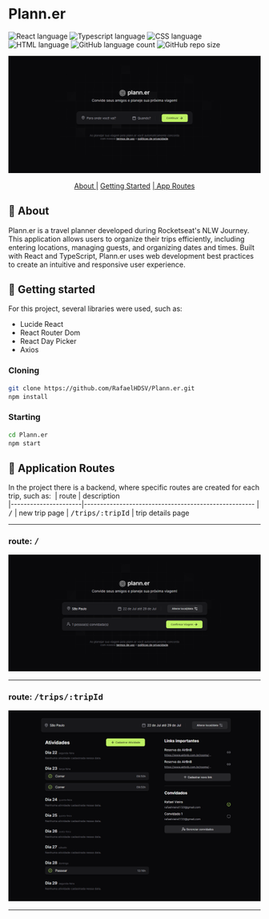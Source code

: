 # Plann.er

![React language](https://img.shields.io/badge/React-005CFE?style=for-the-badge&logo=react)
![Typescript language](https://img.shields.io/badge/TypeScript-007ACC?style=for-the-badge&logo=typescript&logoColor=white)
![CSS language](https://img.shields.io/badge/CSS3-1572B6?style=for-the-badge&logo=css3&logoColor=white)
![HTML language](https://img.shields.io/badge/HTML5-E34F26?style=for-the-badge&logo=html5&logoColor=white)
![GitHub language count](https://img.shields.io/github/languages/count/RafaelHDSV/Plann.er?style=for-the-badge)
![GitHub repo size](https://img.shields.io/github/repo-size/RafaelHDSV/Plann.er?style=for-the-badge)

<p align="center">
    <img src="./assets/main.png" alt="main.png">
</p>

<p align="center">
    <a href="#about">About |</a> 
    <a href="#started">Getting Started</a> 
    <a href="#routes">| App Routes</a> 
</p>

<h2 id="about">📌 About</h2>

Plann.er is a travel planner developed during Rocketseat's NLW Journey. This application allows users to organize their trips efficiently, including entering locations, managing guests, and organizing dates and times. Built with React and TypeScript, Plann.er uses web development best practices to create an intuitive and responsive user experience.

<h2 id="started">🚀 Getting started</h2>

For this project, several libraries were used, such as:

-    Lucide React
-    React Router Dom
-    React Day Picker
-    Axios

<h3>Cloning</h3>

```bash
git clone https://github.com/RafaelHDSV/Plann.er.git
npm install
```

<h3>Starting</h3>

```bash
cd Plann.er
npm start
```

<h2 id="routes">📍 Application Routes</h2>

In the project there is a backend, where specific routes are created for each trip, such as:
​
| route | description  
|----------------------|-----------------------------------------------------
| <kbd>/</kbd> | new trip page
| <kbd>/trips/:tripId</kbd> | trip details page

<hr/>

### route: <kbd>/</kbd>

<img src="./assets/new-trip.png"/>

<hr/>

### route: <kbd>/trips/:tripId</kbd>

<img src="./assets/trip-details.png"/>

<hr/>
